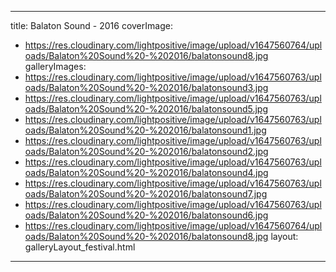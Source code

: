 
---
title: Balaton Sound - 2016
coverImage:
  - https://res.cloudinary.com/lightpositive/image/upload/v1647560764/uploads/Balaton%20Sound%20-%202016/balatonsound8.jpg
galleryImages:
   - https://res.cloudinary.com/lightpositive/image/upload/v1647560763/uploads/Balaton%20Sound%20-%202016/balatonsound3.jpg
   - https://res.cloudinary.com/lightpositive/image/upload/v1647560763/uploads/Balaton%20Sound%20-%202016/balatonsound5.jpg
   - https://res.cloudinary.com/lightpositive/image/upload/v1647560763/uploads/Balaton%20Sound%20-%202016/balatonsound1.jpg
   - https://res.cloudinary.com/lightpositive/image/upload/v1647560763/uploads/Balaton%20Sound%20-%202016/balatonsound2.jpg
   - https://res.cloudinary.com/lightpositive/image/upload/v1647560763/uploads/Balaton%20Sound%20-%202016/balatonsound4.jpg
   - https://res.cloudinary.com/lightpositive/image/upload/v1647560763/uploads/Balaton%20Sound%20-%202016/balatonsound7.jpg
   - https://res.cloudinary.com/lightpositive/image/upload/v1647560763/uploads/Balaton%20Sound%20-%202016/balatonsound6.jpg
   - https://res.cloudinary.com/lightpositive/image/upload/v1647560764/uploads/Balaton%20Sound%20-%202016/balatonsound8.jpg
layout: galleryLayout_festival.html
---
